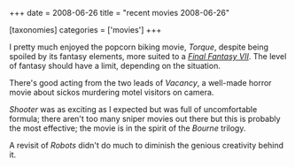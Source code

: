 +++
date = 2008-06-26
title = "recent movies 2008-06-26"

[taxonomies]
categories = ['movies']
+++

I pretty much enjoyed the popcorn biking movie, *Torque*, despite being
spoiled by its fantasy elements, more suited to a *[Final Fantasy VII]*.
The level of fantasy should have a limit, depending on the situation.

There's good acting from the two leads of *Vacancy*, a well-made horror
movie about sickos murdering motel visitors on camera.

*Shooter* was as exciting as I expected but was full of uncomfortable
formula; there aren't too many sniper movies out there but this is
probably the most effective; the movie is in the spirit of the *Bourne*
trilogy.

A revisit of *Robots* didn't do much to diminish the genious creativity
behind it.

  [Final Fantasy VII]: http://tshepang.net/final-fantasy-vii-advent-children-2005
